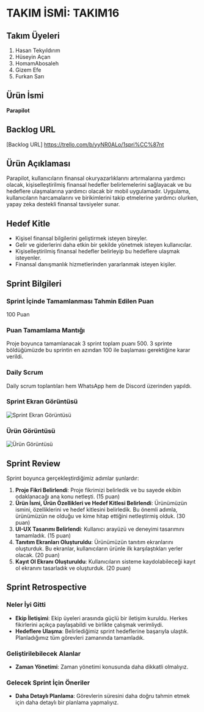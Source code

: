# TAKIM İSMİ: TAKIM16

## Takım Üyeleri
1. Hasan Tekyıldırım
2. Hüseyin Açan
3. HomamAbosaleh
4. Gizem Efe
5. Furkan Sarı

## Ürün İsmi
**Parapilot**

## Backlog URL
[Backlog URL] https://trello.com/b/yyNR0ALo/1spri%CC%87nt

## Ürün Açıklaması
Parapilot, kullanıcıların finansal okuryazarlıklarını artırmalarına yardımcı olacak, kişiselleştirilmiş finansal hedefler belirlemelerini sağlayacak ve bu hedeflere ulaşmalarına yardımcı olacak bir mobil uygulamadır. Uygulama, kullanıcıların harcamalarını ve birikimlerini takip etmelerine yardımcı olurken, yapay zeka destekli finansal tavsiyeler sunar.

## Hedef Kitle
- Kişisel finansal bilgilerini geliştirmek isteyen bireyler.
- Gelir ve giderlerini daha etkin bir şekilde yönetmek isteyen kullanıcılar.
- Kişiselleştirilmiş finansal hedefler belirleyip bu hedeflere ulaşmak isteyenler.
- Finansal danışmanlık hizmetlerinden yararlanmak isteyen kişiler.

## Sprint Bilgileri

### Sprint İçinde Tamamlanması Tahmin Edilen Puan
100 Puan

### Puan Tamamlama Mantığı
Proje boyunca tamamlanacak 3 sprint toplam puanı 500. 3 sprinte böldüğümüzde bu sprintin en azından 100 ile başlaması gerektiğine karar verildi.

### Daily Scrum
Daily scrum toplantıları hem WhatsApp hem de Discord üzerinden yapıldı.

### Sprint Ekran Görüntüsü
![Sprint Ekran Görüntüsü](https://github.com/kullanici_adi/depo_adi/raw/main/sprint-screenshot.png) <!-- Bu kısmı sprint ekran görüntüsü dosya adıyla değiştirin -->

### Ürün Görüntüsü
![Ürün Görüntüsü](https://github.com/kullanici_adi/depo_adi/raw/main/product-screenshot.png) <!-- Bu kısmı ürün görüntüsü dosya adıyla değiştirin -->

## Sprint Review
Sprint boyunca gerçekleştirdiğimiz adımlar şunlardır:

1. **Proje Fikri Belirlendi**: Proje fikrimizi belirledik ve bu sayede ekibin odaklanacağı ana konu netleşti. (15 puan)
2. **Ürün İsmi, Ürün Özellikleri ve Hedef Kitlesi Belirlendi**: Ürünümüzün ismini, özelliklerini ve hedef kitlesini belirledik. Bu önemli adımla, ürünümüzün ne olduğu ve kime hitap ettiğini netleştirmiş olduk. (30 puan)
3. **UI-UX Tasarımı Belirlendi**: Kullanıcı arayüzü ve deneyimi tasarımını tamamladık. (15 puan)
4. **Tanıtım Ekranları Oluşturuldu**: Ürünümüzün tanıtım ekranlarını oluşturduk. Bu ekranlar, kullanıcıların ürünle ilk karşılaştıkları yerler olacak. (20 puan)
5. **Kayıt Ol Ekranı Oluşturuldu**: Kullanıcıların sisteme kaydolabileceği kayıt ol ekranını tasarladık ve oluşturduk. (20 puan)

## Sprint Retrospective

### Neler İyi Gitti
- **Ekip İletişimi**: Ekip üyeleri arasında güçlü bir iletişim kuruldu. Herkes fikirlerini açıkça paylaşabildi ve birlikte çalışmak verimliydi.
- **Hedeflere Ulaşma**: Belirlediğimiz sprint hedeflerine başarıyla ulaştık. Planladığımız tüm görevleri zamanında tamamladık.

### Geliştirilebilecek Alanlar
- **Zaman Yönetimi**: Zaman yönetimi konusunda daha dikkatli olmalıyız.

### Gelecek Sprint İçin Öneriler
- **Daha Detaylı Planlama**: Görevlerin süresini daha doğru tahmin etmek için daha detaylı bir planlama yapmalıyız.
